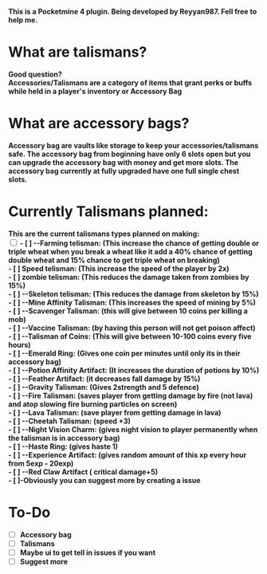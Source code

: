 <b>This is a Pocketmine 4 plugin. Being developed by Reyyan987. Fell free to help me.
# What are talismans?
Good question? <br> <b> Accessories/Talismans are a category of items that grant perks or buffs while held in a player's inventory or Accessory Bag</b>
# What are accessory bags?
<b> Accessory bag are vaults like storage to keep your accessories/talismans safe. The accessory bag from beginning have only 6 slots open but you can upgrade the accessory bag with money and get more slots. The accessory bag currently at fully upgraded have one full single chest slots. </b>
# Currently Talismans planned:
<b> This are the current talismans types planned on making:
<br><input type="checkbox"> - [ ] --Farming telisman: (This increase the chance of getting double or triple wheat when you break a wheat like it add a 40% chance of getting double wheat and 15% chance to get triple wheat on breaking)
<br> - [ ] Speed telisman: (This increase the speed of the player by 2x)
<br> - [ ] zombie telisman: (This reduces the damage taken from zombies by 15%)
<br> - [ ] --Skeleton telisman: (This reduces the damage from skeleton by 15%)
<br> - [ ] --Mine Affinity Talisman: (This increases the speed of mining by 5%)
<br> - [ ] --Scavenger Talisman: (this will give between 10 coins per killing a mob)
<br> - [ ] --Vaccine Talisman: (by having this person will not get poison affect)
<br> - [ ] --Talisman of Coins: (This will give between 10-100 coins every five hours)
<br> - [ ] --Emerald Ring: (Gives one coin per minutes until only its in their accessory bag)
<br> - [ ] --Potion Affinity Artifact: (It increases the duration of potions by 10%)
<br> - [ ] --Feather Artifact: (it decreases fall damage by 15%)
<br> - [ ] --Gravity Talisman: (Gives 2strength and 5 defence) 
<br> - [ ] --Fire Talisman: (saves player from getting damage by fire (not lava) and atop slowing fire burning particles on screen)
<br> - [ ] --Lava Talisman: (save player from getting damage in lava)
<br> - [ ] --Cheetah Talisman: (speed +3)
<br> - [ ] --Night Vision Charm: (gives night vision to player permanently when the talisman is in accessory bag)
<br> - [ ] --Haste Ring: (gives haste 1)
<br> - [ ] --Experience Artifact: (gives random amount of this xp every hour from 5exp - 20exp)
<br> - [ ] --Red Claw Artifact ( critical damage+5) </b>
<br> - [ ]-Obviously you can suggest more by creating a issue
# To-Do
- [ ] Accessory bag <br>
- [ ] Talismans<br>
- [ ] Maybe ui to get tell in issues if you want<br>
- [ ] Suggest more
